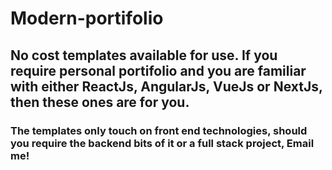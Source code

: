 # Modern-portifolio

## No cost templates available for use. If you require personal portifolio and you are familiar with either ReactJs, AngularJs, VueJs or NextJs, then these ones are for you.

### The templates only touch on front end technologies, should you require the backend bits of it or a full stack project, Email me!
